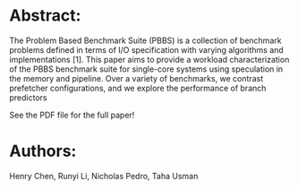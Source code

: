 # Abstract:

The Problem Based Benchmark Suite (PBBS) is a collection
of benchmark problems defined in terms of I/O specification
with varying algorithms and implementations [1]. This paper
aims to provide a workload characterization of the PBBS
benchmark suite for single-core systems using speculation
in the memory and pipeline. Over a variety of benchmarks,
we contrast prefetcher configurations, and we explore the
performance of branch predictors

See the PDF file for the full paper!

# Authors:

Henry Chen, Runyi Li, Nicholas Pedro, Taha Usman
